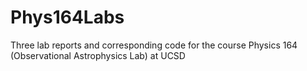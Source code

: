 # Phys164Labs

Three lab reports and corresponding code for the course Physics 164 (Observational Astrophysics Lab) at UCSD
